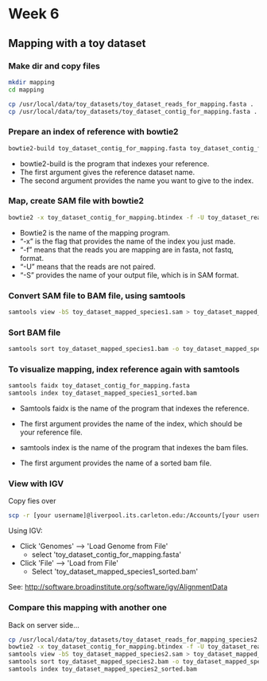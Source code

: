# Week 6

## Mapping with a toy dataset

### Make dir and copy files

```bash
mkdir mapping
cd mapping

cp /usr/local/data/toy_datasets/toy_dataset_reads_for_mapping.fasta .
cp /usr/local/data/toy_datasets/toy_dataset_contig_for_mapping.fasta .
```

### Prepare an index of reference with bowtie2

```bash
bowtie2-build toy_dataset_contig_for_mapping.fasta toy_dataset_contig_for_mapping.btindex
```
* bowtie2-build is the program that indexes your reference.
* The first argument gives the reference dataset name.
* The second argument provides the name you want to give to the index.

### Map, create SAM file with bowtie2

```bash
bowtie2 -x toy_dataset_contig_for_mapping.btindex -f -U toy_dataset_reads_for_mapping.fasta -S toy_dataset_mapped_species1.sam
```

* Bowtie2 is the name of the mapping program.
* “-x” is the flag that provides the name of the index you just made.
* “-f” means that the reads you are mapping are in fasta, not fastq, format.
* “-U” means that the reads are not paired.
* “-S” provides the name of your output file, which is in SAM format.

### Convert SAM file to BAM file, using samtools

```bash
samtools view -bS toy_dataset_mapped_species1.sam > toy_dataset_mapped_species1.bam
```

### Sort BAM file

```bash
samtools sort toy_dataset_mapped_species1.bam -o toy_dataset_mapped_species1_sorted.bam
```

### To visualize mapping, index reference again with samtools

```bash
samtools faidx toy_dataset_contig_for_mapping.fasta
samtools index toy_dataset_mapped_species1_sorted.bam
```

* Samtools faidx is the name of the program that indexes the reference.
* The first argument provides the name of the index, which should be your reference file.

* samtools index is the name of the program that indexes the bam files.
* The first argument provides the name of a sorted bam file.

### View with IGV

Copy fies over

```bash
scp -r [your username]@liverpool.its.carleton.edu:/Accounts/[your username]/toy_dataset_directory/mapping/ ~/Desktop
```

Using IGV:

* Click  'Genomes' --> 'Load Genome from File'
  - select 'toy_dataset_contig_for_mapping.fasta'
* Click 'File' --> 'Load from File'
  - Select 'toy_dataset_mapped_species1_sorted.bam'

See: http://software.broadinstitute.org/software/igv/AlignmentData


### Compare this mapping with another one

Back on server side...

```bash
cp /usr/local/data/toy_datasets/toy_dataset_reads_for_mapping_species2.fasta .
bowtie2 -x toy_dataset_contig_for_mapping.btindex -f -U toy_dataset_reads_for_mapping_species2.fasta -S toy_dataset_mapped_species2.sam
samtools view -bS toy_dataset_mapped_species2.sam > toy_dataset_mapped_species2.bam
samtools sort toy_dataset_mapped_species2.bam -o toy_dataset_mapped_species2_sorted.bam
samtools index toy_dataset_mapped_species2_sorted.bam
```








